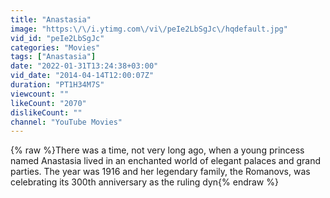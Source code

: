 ```yaml
---
title: "Anastasia"
image: "https:\/\/i.ytimg.com\/vi\/peIe2LbSgJc\/hqdefault.jpg"
vid_id: "peIe2LbSgJc"
categories: "Movies"
tags: ["Anastasia"]
date: "2022-01-31T13:24:38+03:00"
vid_date: "2014-04-14T12:00:07Z"
duration: "PT1H34M7S"
viewcount: ""
likeCount: "2070"
dislikeCount: ""
channel: "YouTube Movies"
---
```

{% raw %}There was a time, not very long ago, when a young princess named Anastasia lived in an enchanted world of elegant palaces and grand parties.  The year was 1916 and her legendary family, the Romanovs, was celebrating its 300th anniversary as the ruling dyn{% endraw %}
